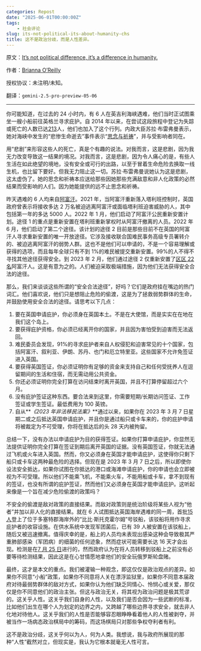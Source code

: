 ```yaml
---
categories: Repost
date: "2025-06-01T00:00:00Z"
tags:
    - 社会评论
slug: its-not-political-its-about-humanity-chs
title: 这不是政治分歧，而是人性差异。
---
```


原文：[It’s not political difference, it’s a difference in humanity.](https://www.theblackproject.net/opinion-resources/its-not-political-its-about-humanity)

作者：[Brianna O’Reilly](https://www.theblackproject.net/opinion-resources?author=616da12f7032c9314925980f)

授权协议：未注明/未知。

翻译：`gemini-2.5-pro-preview-05-06`

---

你可能知道，在过去的 24 小时内，有 6 人在英吉利海峡遇难，他们当时正试图乘坐一艘小船前往英格兰寻求庇护。自 2014 年以来，在尝试这段旅程中登记为失踪或死亡的人数已达[213](https://missingmigrants.iom.int/region/europe?incident_date%5Bmax%5D=&incident_date%5Bmin%5D=®ion_incident=All&route=All)人，他们也加入了这个行列。内政大臣苏拉·布雷弗曼表示，她对海峡中发生的“悲惨生命逝去”事件表示“[思念与祈祷](https://twitter.com/SuellaBraverman/status/1690315508841689088?s=20)”，并与受影响者同在。

用“悲剧”来形容这些人的死亡，真是个有趣的说法。对我而言，这是悲剧，因为我无力改变导致这一结果的境况。对我而言，这是悲剧，因为令人痛心的是，有些人生活在如此绝望的境地，没有安全或可行的出路，以至于冒着生命危险去换取一线生机，也比留下要好。但我无力阻止这一切。苏拉·布雷弗曼说她认为这是悲剧，这太虚伪了。她的思念和祈祷本应送给那些因她那些充满敌意和非人化政策的必然结果而受影响的人们。因为她能提供的远不止思念和祈祷。

昨天遇难的 6 人均来自[阿富汗](https://uk.news.yahoo.com/french-police-investigate-channel-shipwreck-134059870.html)。2021 年，当阿富汗重新落入塔利班控制时，英国政府曾表示将接收多达 2 万名被迫逃离阿富汗或面临塔利班迫害威胁的人，其中包括第一年的多达 5000 人。2022 年 1 月，他们启动了阿富汗公民重新安置计划。途径 1 的重点是重新安置在塔利班重新掌权时从阿富汗撤离的人员。2022 年 6 月，他们启动了第二个途径。该计划的途径 2 目前是那些目前不在英国的阿富汗人寻求重新安置的唯一开放途径。它涉及接收联合国难民事务高级专员署转介的、被迫逃离阿富汗的弱势人群。这也不是他们可以申请的，不是一个容易理解或获得的选项，而且每年全球只有不到 1%的难民被提交重新安置。99%的人不得不寻找其他途径获得安全。到 2023 年 2 月，他们通过途径 2 仅重新安置了[区区 22 名](https://www.theguardian.com/uk-news/2023/feb/23/only-22-afghans-resettled-in-uk-scheme-vulnerable-refugees-small-boats-channel)阿富汗人。这是有意为之的。人们被迫采取极端措施，因为他们无法获得安全合法的途径。

那么，我们来谈谈这些所谓的“安全合法途径”，好吗？它们是政府挂在嘴边的热门词汇。他们喜欢说，他们只是想阻止危险的偷渡，这是为了拯救弱势群体的生命，并鼓励使用安全合法的途径。请思考以下几点：

1.  要在英国申请庇护，你必须身在英国本土。不是在大使馆，而是实实在在地在我们这个岛上。
2.  要获得庇护资格，你必须已经离开你的国家，并且因为害怕受到迫害而无法返回。
3.  难民委员会发现，91%的寻求庇护者来自人权侵犯和迫害常见的十个国家，包括阿富汗、叙利亚、伊朗、苏丹、也门和厄立特里亚。这些国家不允许免签证进入英国。
4.  要获得英国签证，你必须证明你有足够的资金来支持自己和任何受抚养人在逗留期间的生活和住宿，而无需动用公共资金。
5.  你还必须证明你完全打算在访问结束时离开英国，并且不打算停留超过六个月。
6.  没有庇护签证这种东西。要合法来到这里，你需要短期/长期访问签证、工作签证或学生签证。最低费用为 100 英镑。
7.  自从**_《2023 年非法移民法案》_**通过以来，如果你在 2023 年 3 月 7 日星期二或之后抵达英国申请庇护，并且你是通过船只或卡车来的，你的庇护申请将被裁定为不可受理，你将在抵达后的头 28 天内被拘留。

总结一下，没有办法以申请庇护为目的获得签证。如果你打算申请庇护，你显然无法提供证明你完全打算在签证到期后离开英国的证据。没有英国签证，你就无法通过飞机或火车进入英国。然而，你又必须身在英国才能申请庇护，这使得你只剩下船只或卡车这两种最危险的选择。但现在是 2023 年 3 月 7 日之后，所以即使你设法安全抵达，如果你试图在你抵达的港口或海滩申请庇护，你的申请也会立即被视为不可受理。所以他们不能乘飞机，不能乘火车，不能用船或卡车，拿不到现有的签证，也没有所谓的庇护签证，然而他们又必须身在英国才能申请庇护。这听起来像是一个旨在减少危险偷渡的政策吗？

不安全的偷渡是敌对政策的直接结果。而敌对政策则是统治阶级将某些人视为“他者”并加以非人化的直接结果。就在 6 人试图抵达英国海岸遇难的同一周，首批[15 人](https://news.sky.com/story/first-15-asylum-seekers-moved-onto-bibby-stockholm-barge-12935384)登上了位于多塞特郡海岸外的“比比·斯托克霍尔姆”号驳船，该驳船将用作寻求庇护者的收容设施。在供水系统中发现军团菌后，已有 39 人被安置在该驳船上，随后又被迅速撤离。值得庆幸的是，船上的人员均未表现出感染这种会导致极其严重肺部感染（军团病）的细菌的任何迹象，然而症状可能需要长达 16 天才会出现。检测是在[7 月 25 日](https://news.sky.com/story/bibby-stockholm-fiasco-shows-how-far-rishi-sunak-has-to-go-to-deliver-on-boats-promise-12937900)进行的，然而政府认为在将人员转移到驳船上之前没有必要等待检测结果，因此这是在心甘情愿地拿他们的安全玩俄罗斯轮盘赌。

最终，这才是本文的重点。我们被灌输一种观念，即这仅仅是政治观点的差异。如果你不同意“小船”政策，如果你不同意将人关在漂浮监狱里，如果你不同意本届政府对待最弱势群体的敌对方式，如果你认为他们缺乏同情心、怜悯心或关爱，那仅仅是你不同意他们的政治主张。但这与政治无关，将其视为政治问题是极其荒谬的。这关乎人性。这关乎我们自身的人性，以及我们是否会因为一些武断的标准，比如他们出生在哪个人为划定的边界之内，又跨越了哪些边界寻求安全，就去非人化地对待他人。这关乎我们的人性是否能够容忍眼睁睁看着他人的人性被剥夺，并被当作一场病态政治棋局中的筹码，而这场棋局只对那些争权夺利者有利。

这不是政治分歧，这关乎何以为人，何为人类。我想说，我与政府所展现的那种“人性”截然对立，但现实是，我认为它根本就毫无人性可言。
